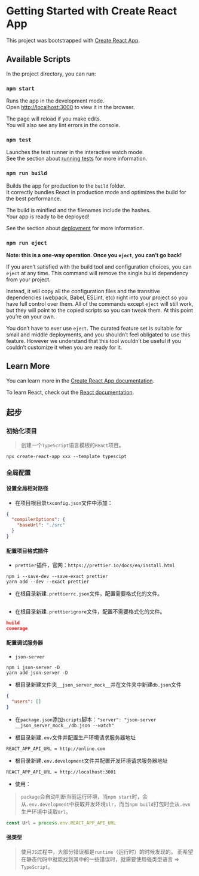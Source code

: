 # Getting Started with Create React App

This project was bootstrapped with [Create React App](https://github.com/facebook/create-react-app).

## Available Scripts

In the project directory, you can run:

### `npm start`

Runs the app in the development mode.\
Open [http://localhost:3000](http://localhost:3000) to view it in the browser.

The page will reload if you make edits.\
You will also see any lint errors in the console.

### `npm test`

Launches the test runner in the interactive watch mode.\
See the section about [running tests](https://facebook.github.io/create-react-app/docs/running-tests) for more information.

### `npm run build`

Builds the app for production to the `build` folder.\
It correctly bundles React in production mode and optimizes the build for the best performance.

The build is minified and the filenames include the hashes.\
Your app is ready to be deployed!

See the section about [deployment](https://facebook.github.io/create-react-app/docs/deployment) for more information.

### `npm run eject`

**Note: this is a one-way operation. Once you `eject`, you can’t go back!**

If you aren’t satisfied with the build tool and configuration choices, you can `eject` at any time. This command will remove the single build dependency from your project.

Instead, it will copy all the configuration files and the transitive dependencies (webpack, Babel, ESLint, etc) right into your project so you have full control over them. All of the commands except `eject` will still work, but they will point to the copied scripts so you can tweak them. At this point you’re on your own.

You don’t have to ever use `eject`. The curated feature set is suitable for small and middle deployments, and you shouldn’t feel obligated to use this feature. However we understand that this tool wouldn’t be useful if you couldn’t customize it when you are ready for it.

## Learn More

You can learn more in the [Create React App documentation](https://facebook.github.io/create-react-app/docs/getting-started).

To learn React, check out the [React documentation](https://reactjs.org/).

## 起步

### 初始化项目

> 创建一个`TypeScript`语言模板的`React`项目。

```shell
npx create-react-app xxx --template typescipt
```

### 全局配置

#### 设置全局相对路径

- 在项目根目录`txconfig.json`文件中添加：

```json
{
  "compilerOptions": {
    "baseUrl": "./src"
  }
}
```

#### 配置项目格式插件

- `prettier`插件，官网：`https://prettier.io/docs/en/install.html`

```shell
npm i --save-dev --save-exact prettier
yarn add --dev --exact prettier
```

- 在根目录新建`.prettierrc.json`文件，配置需要格式化的文件。

```json

```

- 在根目录新建`.prettierignore`文件，配置不需要格式化的文件。

```json
build
coverage
```

#### 配置调试服务器

- `json-server`

```shell
npm i json-server -D
yarn add json-server -D
```

- 根目录新建文件夹`__json_server_mock__`并在文件夹中新建`db.json`文件

```json
{
  "users": []
}
```

- 在`package.json`添加`scripts`脚本：`"server": "json-server __json_server_mock__/db.json --watch"`

- 根目录新建`.env`文件并配置生产环境请求服务器地址

```text
REACT_APP_API_URL = http://online.com
```

- 根目录新建`.env.development`文件并配置开发环境请求服务器地址

```text
REACT_APP_API_URL = http://localhost:3001
```

- 使用：

> `package`会自动判断当前运行环境，当`npm start`时，会从`.env.development`中获取开发环境`Ulr`，而当`npm build`打包时会从`.evn`生产环境中读取`Url`。

```javascript
const Url = process.env.REACT_APP_API_URL
```

#### 强类型

> 使用`JS`过程中，大部分错误都是`runtime`（运行时）的时候发现的。
> 而希望在静态代码中就能找到其中的一些错误时，就需要使用强类型语言 => `TypeScript`。
